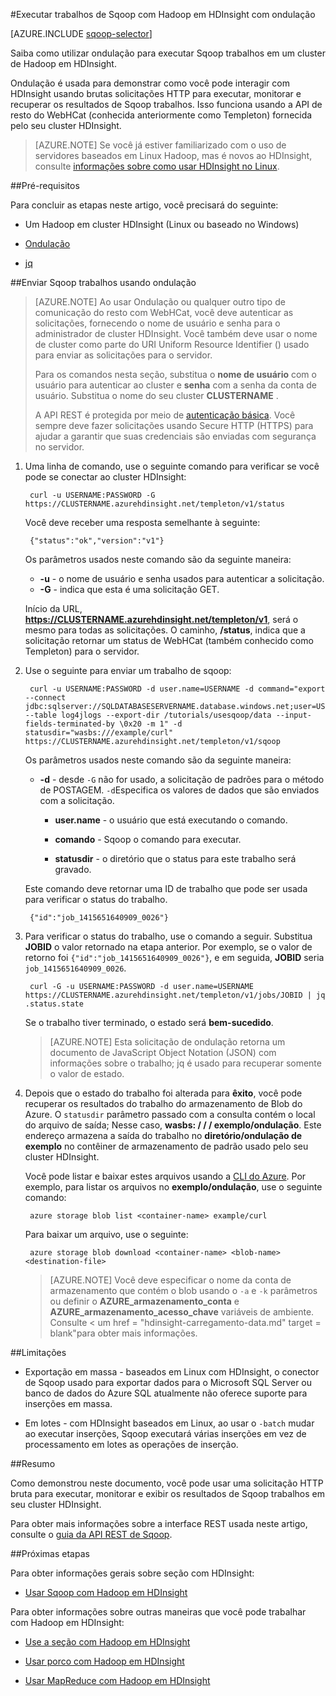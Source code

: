 <properties
   pageTitle="Use Hadoop Sqoop com ondulação em HDInsight | Microsoft Azure"
   description="Saiba como enviar remotamente trabalhos de Sqoop ao HDInsight usando ondulação."
   services="hdinsight"
   documentationCenter=""
   authors="mumian"
   manager="jhubbard"
   editor="cgronlun"
    tags="azure-portal"/>

<tags
   ms.service="hdinsight"
   ms.devlang="na"
   ms.topic="article"
   ms.tgt_pltfrm="na"
   ms.workload="big-data"
   ms.date="10/21/2016"
   ms.author="jgao"/>

#<a name="run-sqoop-jobs-with-hadoop-in-hdinsight-with-curl"></a>Executar trabalhos de Sqoop com Hadoop em HDInsight com ondulação

[AZURE.INCLUDE [sqoop-selector](../../includes/hdinsight-selector-use-sqoop.md)]

Saiba como utilizar ondulação para executar Sqoop trabalhos em um cluster de Hadoop em HDInsight.

Ondulação é usada para demonstrar como você pode interagir com HDInsight usando brutas solicitações HTTP para executar, monitorar e recuperar os resultados de Sqoop trabalhos. Isso funciona usando a API de resto do WebHCat (conhecida anteriormente como Templeton) fornecida pelo seu cluster HDInsight.

> [AZURE.NOTE] Se você já estiver familiarizado com o uso de servidores baseados em Linux Hadoop, mas é novos ao HDInsight, consulte [informações sobre como usar HDInsight no Linux](hdinsight-hadoop-linux-information.md).

##<a name="prerequisites"></a>Pré-requisitos

Para concluir as etapas neste artigo, você precisará do seguinte:

* Um Hadoop em cluster HDInsight (Linux ou baseado no Windows)

* [Ondulação](http://curl.haxx.se/)

* [jq](http://stedolan.github.io/jq/)

##<a name="submit-sqoop-jobs-by-using-curl"></a>Enviar Sqoop trabalhos usando ondulação

> [AZURE.NOTE] Ao usar Ondulação ou qualquer outro tipo de comunicação do resto com WebHCat, você deve autenticar as solicitações, fornecendo o nome de usuário e senha para o administrador de cluster HDInsight. Você também deve usar o nome de cluster como parte do URI Uniform Resource Identifier () usado para enviar as solicitações para o servidor.
>
> Para os comandos nesta seção, substitua o **nome de usuário** com o usuário para autenticar ao cluster e **senha** com a senha da conta de usuário. Substitua o nome do seu cluster **CLUSTERNAME** .
>
> A API REST é protegida por meio de [autenticação básica](http://en.wikipedia.org/wiki/Basic_access_authentication). Você sempre deve fazer solicitações usando Secure HTTP (HTTPS) para ajudar a garantir que suas credenciais são enviadas com segurança no servidor.

1. Uma linha de comando, use o seguinte comando para verificar se você pode se conectar ao cluster HDInsight:

        curl -u USERNAME:PASSWORD -G https://CLUSTERNAME.azurehdinsight.net/templeton/v1/status

    Você deve receber uma resposta semelhante à seguinte:

        {"status":"ok","version":"v1"}

    Os parâmetros usados neste comando são da seguinte maneira:

    * **-u** - o nome de usuário e senha usados para autenticar a solicitação.
    * **-G** - indica que esta é uma solicitação GET.

    Início da URL, **https://CLUSTERNAME.azurehdinsight.net/templeton/v1**, será o mesmo para todas as solicitações. O caminho, **/status**, indica que a solicitação retornar um status de WebHCat (também conhecido como Templeton) para o servidor. 

2. Use o seguinte para enviar um trabalho de sqoop:


        curl -u USERNAME:PASSWORD -d user.name=USERNAME -d command="export --connect jdbc:sqlserver://SQLDATABASESERVERNAME.database.windows.net;user=USERNAME@SQLDATABASESERVERNAME;password=PASSWORD;database=SQLDATABASENAME --table log4jlogs --export-dir /tutorials/usesqoop/data --input-fields-terminated-by \0x20 -m 1" -d statusdir="wasbs:///example/curl" https://CLUSTERNAME.azurehdinsight.net/templeton/v1/sqoop

    Os parâmetros usados neste comando são da seguinte maneira:

    * **-d** - desde `-G` não for usado, a solicitação de padrões para o método de POSTAGEM. `-d`Especifica os valores de dados que são enviados com a solicitação.

        * **user.name** - o usuário que está executando o comando.

        * **comando** - Sqoop o comando para executar.

        * **statusdir** - o diretório que o status para este trabalho será gravado.

    Este comando deve retornar uma ID de trabalho que pode ser usada para verificar o status do trabalho.

        {"id":"job_1415651640909_0026"}

3. Para verificar o status do trabalho, use o comando a seguir. Substitua **JOBID** o valor retornado na etapa anterior. Por exemplo, se o valor de retorno foi `{"id":"job_1415651640909_0026"}`, e em seguida, **JOBID** seria `job_1415651640909_0026`.

        curl -G -u USERNAME:PASSWORD -d user.name=USERNAME https://CLUSTERNAME.azurehdinsight.net/templeton/v1/jobs/JOBID | jq .status.state

    Se o trabalho tiver terminado, o estado será **bem-sucedido**.

    > [AZURE.NOTE] Esta solicitação de ondulação retorna um documento de JavaScript Object Notation (JSON) com informações sobre o trabalho; jq é usado para recuperar somente o valor de estado.

4. Depois que o estado do trabalho foi alterada para **êxito**, você pode recuperar os resultados do trabalho do armazenamento de Blob do Azure. O `statusdir` parâmetro passado com a consulta contém o local do arquivo de saída; Nesse caso, **wasbs: / / / exemplo/ondulação**. Este endereço armazena a saída do trabalho no **diretório/ondulação de exemplo** no contêiner de armazenamento de padrão usado pelo seu cluster HDInsight.

    Você pode listar e baixar estes arquivos usando a [CLI do Azure](../xplat-cli-install.md). Por exemplo, para listar os arquivos no **exemplo/ondulação**, use o seguinte comando:

        azure storage blob list <container-name> example/curl

    Para baixar um arquivo, use o seguinte:

        azure storage blob download <container-name> <blob-name> <destination-file>

    > [AZURE.NOTE] Você deve especificar o nome da conta de armazenamento que contém o blob usando o `-a` e `-k` parâmetros ou definir o **AZURE\_armazenamento\_conta** e **AZURE\_armazenamento\_acesso\_chave** variáveis de ambiente. Consulte < um href = "hdinsight-carregamento-data.md" target = blank"para obter mais informações.

##<a name="limitations"></a>Limitações

* Exportação em massa - baseados em Linux com HDInsight, o conector de Sqoop usado para exportar dados para o Microsoft SQL Server ou banco de dados do Azure SQL atualmente não oferece suporte para inserções em massa.

* Em lotes - com HDInsight baseados em Linux, ao usar o `-batch` mudar ao executar inserções, Sqoop executará várias inserções em vez de processamento em lotes as operações de inserção.

##<a name="summary"></a>Resumo

Como demonstrou neste documento, você pode usar uma solicitação HTTP bruta para executar, monitorar e exibir os resultados de Sqoop trabalhos em seu cluster HDInsight.

Para obter mais informações sobre a interface REST usada neste artigo, consulte o <a href="https://sqoop.apache.org/docs/1.99.3/RESTAPI.html" target="_blank">guia da API REST de Sqoop</a>.

##<a name="next-steps"></a>Próximas etapas

Para obter informações gerais sobre seção com HDInsight:

* [Usar Sqoop com Hadoop em HDInsight](hdinsight-use-sqoop.md)

Para obter informações sobre outras maneiras que você pode trabalhar com Hadoop em HDInsight:

* [Use a seção com Hadoop em HDInsight](hdinsight-use-hive.md)

* [Usar porco com Hadoop em HDInsight](hdinsight-use-pig.md)

* [Usar MapReduce com Hadoop em HDInsight](hdinsight-use-mapreduce.md)

[hdinsight-sdk-documentation]: http://msdnstage.redmond.corp.microsoft.com/library/dn479185.aspx

[azure-purchase-options]: http://azure.microsoft.com/pricing/purchase-options/
[azure-member-offers]: http://azure.microsoft.com/pricing/member-offers/
[azure-free-trial]: http://azure.microsoft.com/pricing/free-trial/

[apache-tez]: http://tez.apache.org
[apache-hive]: http://hive.apache.org/
[apache-log4j]: http://en.wikipedia.org/wiki/Log4j
[hive-on-tez-wiki]: https://cwiki.apache.org/confluence/display/Hive/Hive+on+Tez
[import-to-excel]: http://azure.microsoft.com/documentation/articles/hdinsight-connect-excel-power-query/


[hdinsight-use-oozie]: hdinsight-use-oozie.md
[hdinsight-analyze-flight-data]: hdinsight-analyze-flight-delay-data.md




[hdinsight-provision]: hdinsight-provision-clusters.md
[hdinsight-submit-jobs]: hdinsight-submit-hadoop-jobs-programmatically.md
[hdinsight-upload-data]: hdinsight-upload-data.md

[powershell-here-strings]: http://technet.microsoft.com/library/ee692792.aspx


